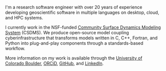 <div id="inner_content">

I'm a research software engineer with over 20 years of experience
developing geoscientific software
in multiple languages on desktop, cloud, and HPC systems.

I currently work in the NSF-funded
[Community Surface Dynamics Modeling System](https://csdms.colorado.edu) (CSDMS).
We produce open-source model coupling cyberinfrastructure
that transforms models written in C, C++, Fortran, and Python into
plug-and-play components through a standards-based workflow.

More information on my work is available through
the [University of Colorado Boulder](https://www.colorado.edu/instaar/mark-piper),
[ORCiD](https://orcid.org/0000-0001-6418-277X),
[GitHub](https://github.com/mdpiper),
and [LinkedIn](https://www.linkedin.com/in/mdpiper).

</div>
